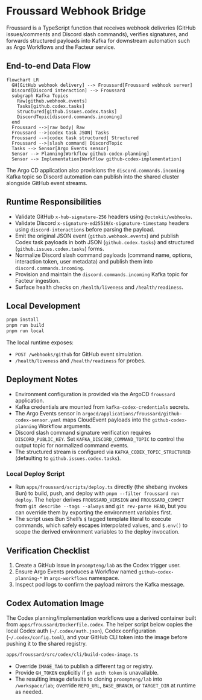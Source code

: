 # Froussard Webhook Bridge

Froussard is a TypeScript function that receives webhook deliveries (GitHub issues/comments
and Discord slash commands), verifies signatures, and forwards structured payloads into Kafka
for downstream automation such as Argo Workflows and the Facteur service.

## End-to-end Data Flow

```mermaid
flowchart LR
  GH[GitHub webhook delivery] --> Froussard[Froussard webhook server]
  Discord[Discord interaction] --> Froussard
  subgraph Kafka Topics
    Raw[github.webhook.events]
    Tasks[github.codex.tasks]
    Structured[github.issues.codex.tasks]
    DiscordTopic[discord.commands.incoming]
  end
  Froussard -->|raw body| Raw
  Froussard -->|codex task JSON| Tasks
  Froussard -->|codex task structured| Structured
  Froussard -->|slash command| DiscordTopic
  Tasks --> Sensor[Argo Events sensor]
  Sensor --> Planning[Workflow github-codex-planning]
  Sensor --> Implementation[Workflow github-codex-implementation]
```

The Argo CD application also provisions the `discord.commands.incoming` Kafka topic so Discord automation can publish into the shared cluster alongside GitHub event streams.

## Runtime Responsibilities

- Validate GitHub `x-hub-signature-256` headers using `@octokit/webhooks`.
- Validate Discord `x-signature-ed25519`/`x-signature-timestamp` headers using `discord-interactions` before parsing the payload.
- Emit the original JSON event (`github.webhook.events`) and publish Codex task payloads in both JSON (`github.codex.tasks`) and structured (`github.issues.codex.tasks`) forms.
- Normalize Discord slash command payloads (command name, options, interaction token, user metadata) and publish them into `discord.commands.incoming`.
- Provision and maintain the `discord.commands.incoming` Kafka topic for Facteur ingestion.
- Surface health checks on `/health/liveness` and `/health/readiness`.

## Local Development

```bash
pnpm install
pnpm run build
pnpm run local
```

The local runtime exposes:

- `POST /webhooks/github` for GitHub event simulation.
- `/health/liveness` and `/health/readiness` for probes.

## Deployment Notes

- Environment configuration is provided via the ArgoCD `froussard` application.
- Kafka credentials are mounted from `kafka-codex-credentials` secrets.
- The Argo Events sensor in `argocd/applications/froussard/github-codex-sensor.yaml`
  maps CloudEvent payloads into the `github-codex-planning` Workflow arguments.
- Discord slash command signature verification requires `DISCORD_PUBLIC_KEY`. Set
  `KAFKA_DISCORD_COMMAND_TOPIC` to control the output topic for normalized command events.
- The structured stream is configured via `KAFKA_CODEX_TOPIC_STRUCTURED` (defaulting to `github.issues.codex.tasks`).

### Local Deploy Script

- Run `apps/froussard/scripts/deploy.ts` directly (the shebang invokes Bun) to build, push, and deploy with `pnpm --filter froussard run deploy`. The helper derives `FROUSSARD_VERSION` and `FROUSSARD_COMMIT` from `git describe --tags --always` and `git rev-parse HEAD`, but you can override them by exporting the environment variables first.
- The script uses Bun Shell’s `$` tagged template literal to execute commands, which safely escapes interpolated values, and `$.env()` to scope the derived environment variables to the deploy invocation.

## Verification Checklist

1. Create a GitHub issue in `proompteng/lab` as the Codex trigger user.
2. Ensure Argo Events produces a Workflow named `github-codex-planning-*` in
   `argo-workflows` namespace.
3. Inspect pod logs to confirm the payload mirrors the Kafka message.

## Codex Automation Image

The Codex planning/implementation workflows use a derived container built from
`apps/froussard/Dockerfile.codex`. The helper script below copies the local
Codex auth (`~/.codex/auth.json`), Codex configuration (`~/.codex/config.toml`),
and your GitHub CLI token into the image before pushing it to the shared
registry.

```bash
apps/froussard/src/codex/cli/build-codex-image.ts
```

- Override `IMAGE_TAG` to publish a different tag or registry.
- Provide `GH_TOKEN` explicitly if `gh auth token` is unavailable.
- The resulting image defaults to cloning `proompteng/lab` into
  `/workspace/lab`; override `REPO_URL`, `BASE_BRANCH`, or `TARGET_DIR` at
  runtime as needed.
